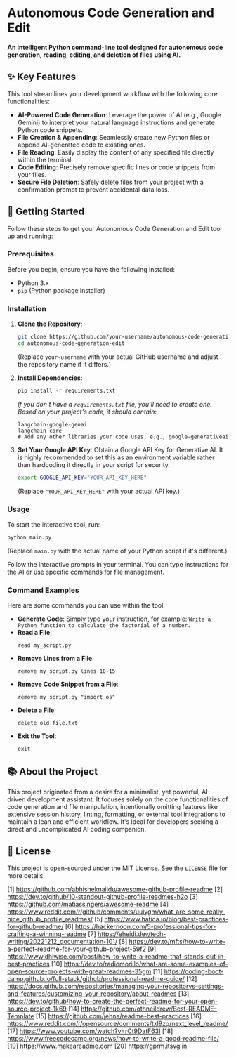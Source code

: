# Autonomous Code Generation and Edit

**An intelligent Python command-line tool designed for autonomous code generation, reading, editing, and deletion of files using AI.**

## ✨ Key Features

This tool streamlines your development workflow with the following core functionalities:

-   **AI-Powered Code Generation**: Leverage the power of AI (e.g., Google Gemini) to interpret your natural language instructions and generate Python code snippets.
-   **File Creation & Appending**: Seamlessly create new Python files or append AI-generated code to existing ones.
-   **File Reading**: Easily display the content of any specified file directly within the terminal.
-   **Code Editing**: Precisely remove specific lines or code snippets from your files.
-   **Secure File Deletion**: Safely delete files from your project with a confirmation prompt to prevent accidental data loss.

## 🚀 Getting Started

Follow these steps to get your Autonomous Code Generation and Edit tool up and running:

### Prerequisites

Before you begin, ensure you have the following installed:

-   Python 3.x
-   `pip` (Python package installer)

### Installation

1.  **Clone the Repository**:
    ```bash
    git clone https://github.com/your-username/autonomous-code-generation-edit.git
    cd autonomous-code-generation-edit
    ```
    (Replace `your-username` with your actual GitHub username and adjust the repository name if it differs.)

2.  **Install Dependencies**:
    ```bash
    pip install -r requirements.txt
    ```
    *If you don't have a `requirements.txt` file, you'll need to create one. Based on your project's code, it should contain:*
    ```
    langchain-google-genai
    langchain-core
    # Add any other libraries your code uses, e.g., google-generativeai
    ```

3.  **Set Your Google API Key**:
    Obtain a Google API Key for Generative AI. It is highly recommended to set this as an environment variable rather than hardcoding it directly in your script for security.

    ```bash
    export GOOGLE_API_KEY="YOUR_API_KEY_HERE"
    ```
    (Replace `"YOUR_API_KEY_HERE"` with your actual API key.)

### Usage

To start the interactive tool, run:

```bash
python main.py
```
(Replace `main.py` with the actual name of your Python script if it's different.)

Follow the interactive prompts in your terminal. You can type instructions for the AI or use specific commands for file management.

### Command Examples

Here are some commands you can use within the tool:

-   **Generate Code**:
    Simply type your instruction, for example: `Write a Python function to calculate the factorial of a number.`
-   **Read a File**:
    ```
    read my_script.py
    ```
-   **Remove Lines from a File**:
    ```
    remove my_script.py lines 10-15
    ```
-   **Remove Code Snippet from a File**:
    ```
    remove my_script.py "import os"
    ```
-   **Delete a File**:
    ```
    delete old_file.txt
    ```
-   **Exit the Tool**:
    ```
    exit
    ```

## 📚 About the Project

This project originated from a desire for a minimalist, yet powerful, AI-driven development assistant. It focuses solely on the core functionalities of code generation and file manipulation, intentionally omitting features like extensive session history, linting, formatting, or external tool integrations to maintain a lean and efficient workflow. It's ideal for developers seeking a direct and uncomplicated AI coding companion.

## 📄 License

This project is open-sourced under the MIT License. See the `LICENSE` file for more details.

[1] https://github.com/abhisheknaiidu/awesome-github-profile-readme
[2] https://dev.to/github/10-standout-github-profile-readmes-h2o
[3] https://github.com/matiassingers/awesome-readme
[4] https://www.reddit.com/r/github/comments/uulygm/what_are_some_really_nice_github_profile_readmes/
[5] https://www.hatica.io/blog/best-practices-for-github-readme/
[6] https://hackernoon.com/5-professional-tips-for-crafting-a-winning-readme
[7] https://eheidi.dev/tech-writing/20221212_documentation-101/
[8] https://dev.to/mfts/how-to-write-a-perfect-readme-for-your-github-project-59f2
[9] https://www.dhiwise.com/post/how-to-write-a-readme-that-stands-out-in-best-practices
[10] https://dev.to/radiomorillo/what-are-some-examples-of-open-source-projects-with-great-readmes-35gm
[11] https://coding-boot-camp.github.io/full-stack/github/professional-readme-guide/
[12] https://docs.github.com/repositories/managing-your-repositorys-settings-and-features/customizing-your-repository/about-readmes
[13] https://dev.to/github/how-to-create-the-perfect-readme-for-your-open-source-project-1k69
[14] https://github.com/othneildrew/Best-README-Template
[15] https://github.com/jehna/readme-best-practices
[16] https://www.reddit.com/r/opensource/comments/txl9zq/next_level_readme/
[17] https://www.youtube.com/watch?v=rCt9DatF63I
[18] https://www.freecodecamp.org/news/how-to-write-a-good-readme-file/
[19] https://www.makeareadme.com
[20] https://gprm.itsvg.in

